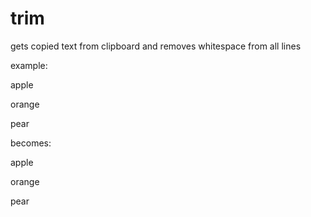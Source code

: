 # trim

gets copied text from clipboard and removes whitespace from all lines

example: 

apple

  orange

pear

becomes:

apple

orange

pear
